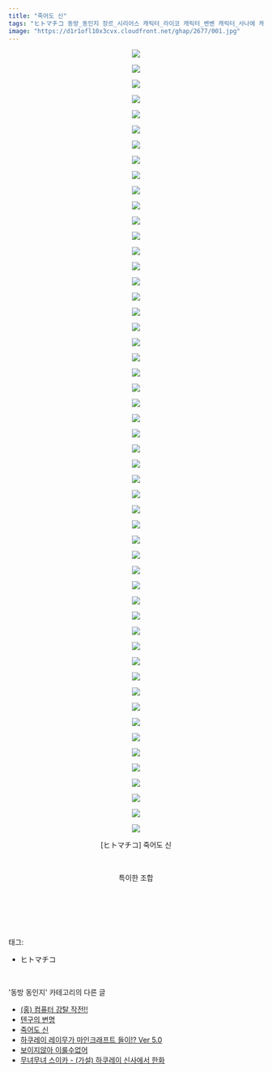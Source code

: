 ```yaml
---
title: "죽어도 신"
tags: "ヒトマチコ 동방_동인지 장르_시리어스 캐릭터_라이코 캐릭터_벤벤 캐릭터_사나에 캐릭터_스와코 캐릭터_아야 캐릭터_야츠하시 캐릭터_카나코"
image: "https://d1r1ofl10x3cvx.cloudfront.net/ghap/2677/001.jpg"
---
```

<div class="article">
<p style="text-align: center; clear: none; float: none;"><img src="{{ site.imgserver7 }}/ghap/2677/001.jpg"/></p>
<p style="text-align: center; clear: none; float: none;"><img src="{{ site.imgserver7 }}/ghap/2677/002.jpg"/></p>
<p style="text-align: center; clear: none; float: none;"><img src="{{ site.imgserver7 }}/ghap/2677/003.jpg"/></p>
<p style="text-align: center; clear: none; float: none;"><img src="{{ site.imgserver7 }}/ghap/2677/004.jpg"/></p>
<p style="text-align: center; clear: none; float: none;"><img src="{{ site.imgserver7 }}/ghap/2677/005.jpg"/></p>
<p style="text-align: center; clear: none; float: none;"><img src="{{ site.imgserver7 }}/ghap/2677/006.jpg"/></p>
<p style="text-align: center; clear: none; float: none;"><img src="{{ site.imgserver7 }}/ghap/2677/007.jpg"/></p>
<p style="text-align: center; clear: none; float: none;"><img src="{{ site.imgserver7 }}/ghap/2677/008.jpg"/></p>
<p style="text-align: center; clear: none; float: none;"><img src="{{ site.imgserver7 }}/ghap/2677/009.jpg"/></p>
<p style="text-align: center; clear: none; float: none;"><img src="{{ site.imgserver7 }}/ghap/2677/010.jpg"/></p>
<p style="text-align: center; clear: none; float: none;"><img src="{{ site.imgserver7 }}/ghap/2677/011.jpg"/></p>
<p style="text-align: center; clear: none; float: none;"><img src="{{ site.imgserver7 }}/ghap/2677/012.jpg"/></p>
<p style="text-align: center; clear: none; float: none;"><img src="{{ site.imgserver7 }}/ghap/2677/013.jpg"/></p>
<p style="text-align: center; clear: none; float: none;"><img src="{{ site.imgserver7 }}/ghap/2677/014.jpg"/></p>
<p style="text-align: center; clear: none; float: none;"><img src="{{ site.imgserver7 }}/ghap/2677/015.jpg"/></p>
<p style="text-align: center; clear: none; float: none;"><img src="{{ site.imgserver7 }}/ghap/2677/016.jpg"/></p>
<p style="text-align: center; clear: none; float: none;"><img src="{{ site.imgserver7 }}/ghap/2677/017.jpg"/></p>
<p style="text-align: center; clear: none; float: none;"><img src="{{ site.imgserver7 }}/ghap/2677/018.jpg"/></p>
<p style="text-align: center; clear: none; float: none;"><img src="{{ site.imgserver7 }}/ghap/2677/019.jpg"/></p>
<p style="text-align: center; clear: none; float: none;"><img src="{{ site.imgserver7 }}/ghap/2677/020.jpg"/></p>
<p style="text-align: center; clear: none; float: none;"><img src="{{ site.imgserver7 }}/ghap/2677/021.jpg"/></p>
<p style="text-align: center; clear: none; float: none;"><img src="{{ site.imgserver7 }}/ghap/2677/022.jpg"/></p>
<p style="text-align: center; clear: none; float: none;"><img src="{{ site.imgserver7 }}/ghap/2677/023.jpg"/></p>
<p style="text-align: center; clear: none; float: none;"><img src="{{ site.imgserver7 }}/ghap/2677/024.jpg"/></p>
<p style="text-align: center; clear: none; float: none;"><img src="{{ site.imgserver7 }}/ghap/2677/025.jpg"/></p>
<p style="text-align: center; clear: none; float: none;"><img src="{{ site.imgserver7 }}/ghap/2677/026.jpg"/></p>
<p style="text-align: center; clear: none; float: none;"><img src="{{ site.imgserver7 }}/ghap/2677/027.jpg"/></p>
<p style="text-align: center; clear: none; float: none;"><img src="{{ site.imgserver7 }}/ghap/2677/028.jpg"/></p>
<p style="text-align: center; clear: none; float: none;"><img src="{{ site.imgserver7 }}/ghap/2677/029.jpg"/></p>
<p style="text-align: center; clear: none; float: none;"><img src="{{ site.imgserver7 }}/ghap/2677/030.jpg"/></p>
<p style="text-align: center; clear: none; float: none;"><img src="{{ site.imgserver7 }}/ghap/2677/031.jpg"/></p>
<p style="text-align: center; clear: none; float: none;"><img src="{{ site.imgserver7 }}/ghap/2677/032.jpg"/></p>
<p style="text-align: center; clear: none; float: none;"><img src="{{ site.imgserver7 }}/ghap/2677/033.jpg"/></p>
<p style="text-align: center; clear: none; float: none;"><img src="{{ site.imgserver7 }}/ghap/2677/034.jpg"/></p>
<p style="text-align: center; clear: none; float: none;"><img src="{{ site.imgserver7 }}/ghap/2677/035.jpg"/></p>
<p style="text-align: center; clear: none; float: none;"><img src="{{ site.imgserver7 }}/ghap/2677/036.jpg"/></p>
<p style="text-align: center; clear: none; float: none;"><img src="{{ site.imgserver7 }}/ghap/2677/037.jpg"/></p>
<p style="text-align: center; clear: none; float: none;"><img src="{{ site.imgserver7 }}/ghap/2677/038.jpg"/></p>
<p style="text-align: center; clear: none; float: none;"><img src="{{ site.imgserver7 }}/ghap/2677/039.jpg"/></p>
<p style="text-align: center; clear: none; float: none;"><img src="{{ site.imgserver7 }}/ghap/2677/040.jpg"/></p>
<p style="text-align: center; clear: none; float: none;"><img src="{{ site.imgserver7 }}/ghap/2677/041.jpg"/></p>
<p style="text-align: center; clear: none; float: none;"><img src="{{ site.imgserver7 }}/ghap/2677/042.jpg"/></p>
<p style="text-align: center; clear: none; float: none;"><img src="{{ site.imgserver7 }}/ghap/2677/043.jpg"/></p>
<p style="text-align: center; clear: none; float: none;"><img src="{{ site.imgserver7 }}/ghap/2677/044.jpg"/></p>
<p style="text-align: center; clear: none; float: none;"><img src="{{ site.imgserver7 }}/ghap/2677/045.jpg"/></p>
<p style="text-align: center; clear: none; float: none;"><img src="{{ site.imgserver7 }}/ghap/2677/046.jpg"/></p>
<p style="text-align: center; clear: none; float: none;"><img src="{{ site.imgserver7 }}/ghap/2677/047.jpg"/></p>
<p style="text-align: center; clear: none; float: none;"><img src="{{ site.imgserver7 }}/ghap/2677/048.jpg"/></p>
<p style="text-align: center; clear: none; float: none;"><img src="{{ site.imgserver7 }}/ghap/2677/049.jpg"/></p>
<p style="text-align: center; clear: none; float: none;"><img src="{{ site.imgserver7 }}/ghap/2677/050.jpg"/></p>
<p style="text-align: center; clear: none; float: none;"><img src="{{ site.imgserver7 }}/ghap/2677/051.jpg"/></p>
<p style="text-align: center; clear: none; float: none;"><img src="{{ site.imgserver7 }}/ghap/2677/052.jpg"/></p>
<p style="text-align: center; clear: none; float: none;">[ヒトマチコ] 죽어도 신</p>
<p style="text-align: center; clear: none; float: none;"><br/></p>
<p style="text-align: center; clear: none; float: none;">특이한 조합</p>
<p style="text-align: center; clear: none; float: none;"><br/></p>
<p><br/></p>
</div><br/>
<div class="tagTrail">
<p>태그: </p>
<ul>
<li>ヒトマチコ</li>
</ul>
</div><br/>
<div class="another">
<p>'동방 동인지' 카테고리의 다른 글</p>
<ul>
<li><a href="/ghap_2679">(홍) 컴퓨터 강탈 작전!!</a></li>
<li><a href="/ghap_2678">텐구의 변명</a></li>
<li><a href="/ghap_2677">죽어도 신</a></li>
<li><a href="/ghap_2676">하쿠레이 레이무가 마인크래프트 들이!? Ver 5.0</a></li>
<li><a href="/ghap_2675">보이지않아 이룰수없어</a></li>
<li><a href="/ghap_2674">무녀무녀 스이카 - (가설) 하쿠레이 신사에서 한화</a></li>
</ul>
</div><br/>
<div class="cb_module cb_fluid">
<div class="cb_wrt cb_profile">
</div><!-- commentList close -->
</div><br/>
